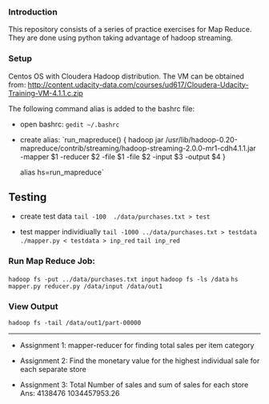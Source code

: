 ### Introduction ###
This repository consists of a series of practice exercises for Map Reduce. 
They are done using python taking advantage of hadoop streaming. 

### Setup ##

Centos OS with Cloudera Hadoop distribution. The VM can be obtained from: http://content.udacity-data.com/courses/ud617/Cloudera-Udacity-Training-VM-4.1.1.c.zip


The following command alias is added to the bashrc file: 
- open bashrc: `gedit ~/.bashrc`

- create alias:
	`run_mapreduce() {
		hadoop jar /usr/lib/hadoop-0.20-mapreduce/contrib/streaming/hadoop-streaming-2.0.0-mr1-cdh4.1.1.jar -mapper $1 -reducer $2 -file $1 -file $2 -input $3 -output $4
	}

	alias hs=run_mapreduce`

## Testing ##
- create test data 
`tail -100  ./data/purchases.txt > test`
 
- test mapper individiually
`tail -1000 ../data/purchases.txt > testdata`
`./mapper.py < testdata > inp_red`
`tail inp_red`

### Run Map Reduce Job: ###
`hadoop fs -put ../data/purchases.txt input`
`hadoop fs -ls /data`
`hs mapper.py reducer.py /data/input /data/out1`

### View Output ###
`hadoop fs -tail /data/out1/part-00000`


____________________________________________________________________________________________________

- Assignment 1: mapper-reducer for finding total sales per item category
- Assignment 2: Find the monetary value for the highest individual sale for each separate store

- Assignment 3: Total Number of sales and sum of sales for each store
	Ans: 4138476	1034457953.26
